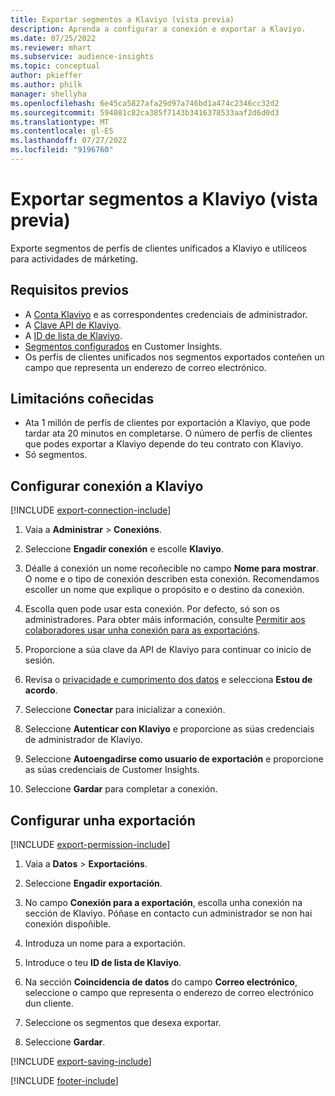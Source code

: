 ```yaml
---
title: Exportar segmentos a Klaviyo (vista previa)
description: Aprenda a configurar a conexión e exportar a Klaviyo.
ms.date: 07/25/2022
ms.reviewer: mhart
ms.subservice: audience-insights
ms.topic: conceptual
author: pkieffer
ms.author: philk
manager: shellyha
ms.openlocfilehash: 6e45ca5827afa29d97a746bd1a474c2346cc32d2
ms.sourcegitcommit: 594081c82ca385f7143b3416378533aaf2d6d0d3
ms.translationtype: MT
ms.contentlocale: gl-ES
ms.lasthandoff: 07/27/2022
ms.locfileid: "9196760"
---
```

# <a name="export-segments-to-klaviyo-preview"></a>Exportar segmentos a Klaviyo (vista previa)

Exporte segmentos de perfís de clientes unificados a Klaviyo e utilíceos para actividades de márketing.

## <a name="prerequisites"></a>Requisitos previos

- A [Conta Klaviyo](https://www.klaviyo.com/) e as correspondentes credenciais de administrador.
- A [Clave API de Klaviyo](https://help.klaviyo.com/hc/articles/115005062267-How-to-Manage-Your-Account-s-API-Keys).
- A [ID de lista de Klaviyo](https://help.klaviyo.com/hc/articles/115005078647-How-to-Find-a-List-ID).
- [Segmentos configurados](segments.md) en Customer Insights.
- Os perfís de clientes unificados nos segmentos exportados conteñen un campo que representa un enderezo de correo electrónico.

## <a name="known-limitations"></a>Limitacións coñecidas

- Ata 1 millón de perfís de clientes por exportación a Klaviyo, que pode tardar ata 20 minutos en completarse. O número de perfís de clientes que podes exportar a Klaviyo depende do teu contrato con Klaviyo.
- Só segmentos.

## <a name="set-up-connection-to-klaviyo"></a>Configurar conexión a Klaviyo

[!INCLUDE [export-connection-include](includes/export-connection-admn.md)]

1. Vaia a **Administrar** > **Conexións**.

1. Seleccione **Engadir conexión** e escolle **Klaviyo**.

1. Déalle á conexión un nome recoñecible no campo **Nome para mostrar**. O nome e o tipo de conexión describen esta conexión. Recomendamos escoller un nome que explique o propósito e o destino da conexión.

1. Escolla quen pode usar esta conexión. Por defecto, só son os administradores. Para obter máis información, consulte [Permitir aos colaboradores usar unha conexión para as exportacións](connections.md#allow-contributors-to-use-a-connection-for-exports).

1. Proporcione a súa clave da API de Klaviyo para continuar co inicio de sesión.

1. Revisa o [privacidade e cumprimento dos datos](connections.md#data-privacy-and-compliance) e selecciona **Estou de acordo**.

1. Seleccione **Conectar** para inicializar a conexión.

1. Seleccione **Autenticar con Klaviyo** e proporcione as súas credenciais de administrador de Klaviyo.

1. Seleccione **Autoengadirse como usuario de exportación** e proporcione as súas credenciais de Customer Insights.

1. Seleccione **Gardar** para completar a conexión.

## <a name="configure-an-export"></a>Configurar unha exportación

[!INCLUDE [export-permission-include](includes/export-permission.md)]

1. Vaia a **Datos** > **Exportacións**.

1. Seleccione **Engadir exportación**.

1. No campo **Conexión para a exportación**, escolla unha conexión na sección de Klaviyo. Póñase en contacto cun administrador se non hai conexión dispoñible.

1. Introduza un nome para a exportación.

1. Introduce o teu **ID de lista de Klaviyo**.

1. Na sección **Coincidencia de datos** do campo **Correo electrónico**, seleccione o campo que representa o enderezo de correo electrónico dun cliente.

1. Seleccione os segmentos que desexa exportar.

1. Seleccione **Gardar**.

[!INCLUDE [export-saving-include](includes/export-saving.md)]

[!INCLUDE [footer-include](includes/footer-banner.md)]
